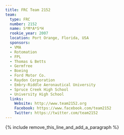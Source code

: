 ```yaml
---
title: FRC Team 2152
team:
  type: FRC
  number: 2152
  name: S*M*A*S*H
  rookie_year: 2007
  location: Port Orange, Florida, USA
  sponsors:
  - VMA
  - Rotomation
  - FPL
  - Thomas & Betts
  - Germfree
  - Boeing
  - Ford Motor Co.
  - Raydon Corporation
  - Embry-Riddle Aeronautical University
  - Spruce Creek High School
  - University High School
  links:
    Website: http://www.team2152.org
    Facebook: https://www.facebook.com/team2152
    Twitter: https://twitter.com/team2152
---
```


{% include remove_this_line_and_add_a_paragraph %}